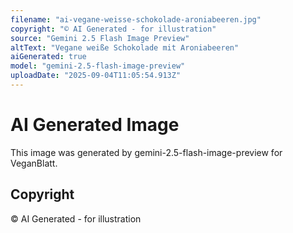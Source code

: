 ```yaml
---
filename: "ai-vegane-weisse-schokolade-aroniabeeren.jpg"
copyright: "© AI Generated - for illustration"
source: "Gemini 2.5 Flash Image Preview"
altText: "Vegane weiße Schokolade mit Aroniabeeren"
aiGenerated: true
model: "gemini-2.5-flash-image-preview"
uploadDate: "2025-09-04T11:05:54.913Z"
---
```


# AI Generated Image

This image was generated by gemini-2.5-flash-image-preview for VeganBlatt.

## Copyright
© AI Generated - for illustration

